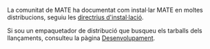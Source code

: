 <!--
.. link:
.. description:
.. tags: 
.. date: 2012-04-17 06:32:31
.. title: Instal·lació
.. slug: install
-->

La comunitat de MATE ha documentat com instal·lar MATE en moltes distribucions,
seguiu les [directrius d'instal·lació](https://wiki.mate-desktop.org/download).  

Si sou un empaquetador de distribució que busqueu els tarballs dels llançaments,
consulteu la pàgina [Desenvolupament](/development/).